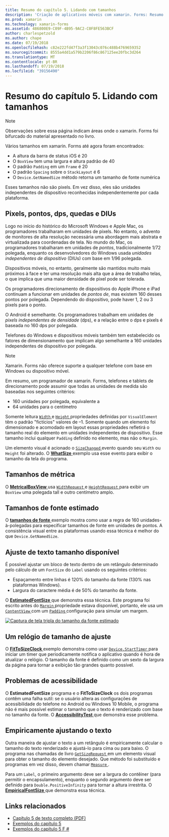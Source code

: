 ```yaml
---
title: Resumo do capítulo 5. Lidando com tamanhos
description: 'Criação de aplicativos móveis com xamarin. Forms: Resumo do capítulo 5. Lidando com tamanhos'
ms.prod: xamarin
ms.technology: xamarin-forms
ms.assetid: 486800E9-C09F-4B95-9AC2-C0F8FE563BCF
author: charlespetzold
ms.author: chape
ms.date: 07/19/2018
ms.openlocfilehash: c82e222fd47f3a3f13043c076c488b4769659352
ms.sourcegitcommit: 8555a4dd1a579b2206f86c867125ee20fbc3d264
ms.translationtype: MT
ms.contentlocale: pt-BR
ms.lasthandoff: 07/19/2018
ms.locfileid: "39156490"
---
```

# <a name="summary-of-chapter-5-dealing-with-sizes"></a>Resumo do capítulo 5. Lidando com tamanhos

> [!NOTE] 
> Observações sobre essa página indicam áreas onde o xamarin. Forms foi bifurcado do material apresentado no livro.

Vários tamanhos em xamarin. Forms até agora foram encontrados:

- A altura da barra de status iOS é 20
- O `BoxView` tem uma largura e altura padrão de 40
- O padrão `Padding` em um `Frame` é 20
- O padrão `Spacing` sobre o `StackLayout` é 6
- O `Device.GetNamedSize` método retorna um tamanho de fonte numérica

Esses tamanhos não são pixels. Em vez disso, eles são unidades independentes de dispositivo reconhecidas independentemente por cada plataforma.

## <a name="pixels-points-dps-dips-and-dius"></a>Pixels, pontos, dps, quedas e DIUs

Logo no início do histórico do Microsoft Windows e Apple Mac, os programadores trabalharam em unidades de pixels. No entanto, o advento de monitores de alta resolução necessária uma abordagem mais abstrata e virtualizada para coordenadas de tela. No mundo do Mac, os programadores trabalharam em unidades de *pontos*, tradicionalmente 1/72 polegada, enquanto os desenvolvedores do Windows usada *unidades independentes de dispositivo* (DIUs) com base em 1/96 polegada.

Dispositivos móveis, no entanto, geralmente são mantidos muito mais próximos à face e ter uma resolução mais alta que a área de trabalho telas, o que implica que uma maior densidade de pixel pode ser tolerada.

Os programadores direcionamento de dispositivos do Apple iPhone e iPad continuam a funcionar em unidades de *pontos de*, mas existem 160 desses pontos por polegada. Dependendo do dispositivo, pode haver 1, 2 ou 3 pixels para o ponto.

O Android é semelhante. Os programadores trabalham em unidades de *pixels independentes de densidade* (dps), e a relação entre o dps e pixels é baseada no 160 dps por polegada.

Telefones do Windows e dispositivos móveis também tem estabelecido os fatores de dimensionamento que implicam algo semelhante a 160 unidades independentes de dispositivo por polegada.

> [!NOTE]
> Xamarin. Forms não oferece suporte a qualquer telefone com base em Windows ou dispositivo móvel.

Em resumo, um programador de xamarin. Forms, telefones e tablets de direcionamento pode assumir que todas as unidades de medida são baseadas nos seguintes critérios:

- 160 unidades por polegada, equivalente a
- 64 unidades para o centímetro

Somente leitura [ `Width` ](xref:Xamarin.Forms.VisualElement.Width) e [ `Height` ](xref:Xamarin.Forms.VisualElement.Height) propriedades definidas por `VisualElement` têm o padrão "fictícios" valores de &ndash;1. Somente quando um elemento foi dimensionado e acomodado em layout essas propriedades refletirá o tamanho real do elemento em unidades independentes de dispositivo. Esse tamanho inclui qualquer `Padding` definido no elemento, mas não o `Margin`.

Um elemento visual é acionado o [ `SizeChanged` ](xref:Xamarin.Forms.VisualElement.SizeChanged) evento quando seu `Width` ou `Height` foi alterado. O [ **WhatSize** ](https://github.com/xamarin/xamarin-forms-book-samples/tree/master/Chapter05/WhatSize) exemplo usa esse evento para exibir o tamanho da tela do programa.

## <a name="metrical-sizes"></a>Tamanhos de métrica

O [ **MetricalBoxView** ](https://github.com/xamarin/xamarin-forms-book-samples/tree/master/Chapter05/MetricalBoxView) usa [ `WidthRequest` ](xref:Xamarin.Forms.VisualElement.WidthRequest) e [ `HeightRequest` ](xref:Xamarin.Forms.VisualElement.HeightRequest) para exibir um `BoxView` uma polegada tall e outro centímetro amplo.

## <a name="estimated-font-sizes"></a>Tamanhos de fonte estimado

O [ **tamanhos de fonte** ](https://github.com/xamarin/xamarin-forms-book-samples/tree/master/Chapter05/FontSizes) exemplo mostra como usar a regra de 160 unidades-à-polegadas para especificar tamanhos de fonte em unidades de pontos. A consistência visual entre as plataformas usando essa técnica é melhor do que `Device.GetNamedSize`.

## <a name="fitting-text-to-available-size"></a>Ajuste de texto tamanho disponível

É possível ajustar um bloco de texto dentro de um retângulo determinado pelo cálculo de um `FontSize` do `Label` usando os seguintes critérios:

- Espaçamento entre linhas é 120% do tamanho da fonte (130% nas plataformas Windows).
- Largura do caractere média é de 50% do tamanho da fonte.

O [ **EstimatedFontSize** ](https://github.com/xamarin/xamarin-forms-book-samples/tree/master/Chapter05/EstimatedFontSize) que demonstra essa técnica. Este programa foi escrito antes do [ `Margin` ](xref:Xamarin.Forms.View.Margin) propriedade estava disponível, portanto, ele usa um [ `ContentView` ](xref:Xamarin.Forms.ContentView) com um [ `Padding` ](xref:Xamarin.Forms.Layout.Padding) configuração para simular um margem.

[![Captura de tela tripla do tamanho da fonte estimado](images/ch05fg07-small.png "texto ajustar ao tamanho disponível")](images/ch05fg07-large.png#lightbox "texto ajustar ao tamanho disponível")

## <a name="a-fit-to-size-clock"></a>Um relógio de tamanho de ajuste

O [ **FitToSizeClock** ](https://github.com/xamarin/xamarin-forms-book-samples/tree/master/Chapter05/FitToSizeClock) exemplo demonstra como usar [ `Device.StartTimer` ](xref:Xamarin.Forms.Device.StartTimer(System.TimeSpan,System.Func{System.Boolean})) para iniciar um timer que periodicamente notifica o aplicativo quando é hora de atualizar o relógio. O tamanho da fonte é definido como um sexto da largura da página para tornar a exibição tão grandes quanto possível.

## <a name="accessibility-issues"></a>Problemas de acessibilidade

O **EstimatedFontSize** programa e o **FitToSizeClock** os dois programas contêm uma falha sutil: se o usuário altera as configurações de acessibilidade do telefone no Android ou Windows 10 Mobile, o programa não é mais possível estimar o tamanho que o texto é renderizado com base no tamanho da fonte. O [ **AccessibilityTest** ](https://github.com/xamarin/xamarin-forms-book-samples/tree/master/Chapter05/AccessibilityTest) que demonstra esse problema.

## <a name="empirically-fitting-text"></a>Empiricamente ajustando o texto

Outra maneira de ajustar o texto a um retângulo é empiricamente calcular o tamanho do texto renderizado e ajustá-lo para cima ou para baixo. O programa nas chamadas de livro [ `GetSizeRequest` ](xref:Xamarin.Forms.VisualElement.GetSizeRequest(System.Double,System.Double)) em um elemento visual para obter o tamanho do elemento desejado. Que método foi substituído e programas em vez disso, devem chamar [ `Measure` ](xref:Xamarin.Forms.VisualElement.Measure(System.Double,System.Double,Xamarin.Forms.MeasureFlags)).

Para um `Label`, o primeiro argumento deve ser a largura do contêiner (para permitir o encapsulamento), enquanto o segundo argumento deve ser definido para `Double.PositiveInfinity` para tornar a altura irrestrita. O [ **EmpiricalFontSize** ](https://github.com/xamarin/xamarin-forms-book-samples/tree/master/Chapter05/EmpiricalFontSize) que demonstra essa técnica.



## <a name="related-links"></a>Links relacionados

- [Capítulo 5 de texto completo (PDF)](https://download.xamarin.com/developer/xamarin-forms-book/XamarinFormsBook-Ch05-Apr2016.pdf)
- [Exemplos do capítulo 5](https://github.com/xamarin/xamarin-forms-book-samples/tree/master/Chapter05)
- [Exemplos do capítulo 5 F #](https://github.com/xamarin/xamarin-forms-book-samples/tree/master/Chapter05/FS)
